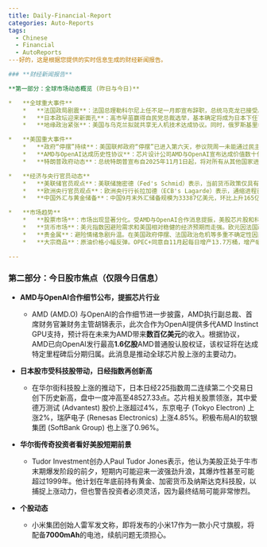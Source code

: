 ```yaml
---
title: Daily-Financial-Report
categories: Auto-Reports
tags:
  - Chinese
  - Financial
  - AutoReports
---好的，这是根据您提供的实时信息生成的财经新闻报告。

### **财经新闻报告**

**第一部分：全球市场动态概览 (昨日与今日)**

*   **全球重大事件**
    *   **法国政局剧震**：法国总理勒科尔尼上任不足一月即宣布辞职，总统马克龙已接受。此举引发严重的政治不确定性，导致法国乃至整个欧洲市场动荡。法国CAC40指数大跌，银行股领跌，法德10年期国债收益率利差扩大至九个月新高，市场对法国财政前景的担忧加剧。
    *   **日本政坛迎来新面孔**：高市早苗赢得自民党总裁选举，基本确定将成为日本下任首相。市场预期其将推行扩张性的财政与货币政策（“高市经济学”），导致日元兑主要货币大幅贬值，美元兑日元突破150关口，而日经225指数则受刺激连续创下历史新高。
    *   **地缘政治紧张**：美国与乌克兰拟就共享无人机技术达成协议。同时，俄罗斯基里希炼油厂在遭无人机袭击后，其最大装置已停产。哈马斯与以色列在埃及的间接谈判据称取得积极进展，但加沙地带仍遭空袭。

*   **美国重大事件**
    *   **政府“停摆”持续**：美国联邦政府“停摆”已进入第六天，参议院周一未能通过民主党与共和党各自提出的拨款法案，导致停摆僵局持续。白宫警告若谈判无进展将开始大规模裁员，并预计“关门”将导致美国经济每周损失约150亿美元。政府停摆已导致关键经济数据发布暂停。
    *   **AMD与OpenAI达成历史性协议**：芯片设计公司AMD与OpenAI宣布达成价值数十亿美元的合作伙伴关系，OpenAI承诺采购相当于6吉瓦算力的AMD芯片，此举预计将在未来五年内为AMD带来数百亿美元的新收入，并提振了整个芯片板块。
    *   **特朗普政府动态**：总统特朗普宣布自2025年11月1日起，将对所有从其他国家进入美国的中重型卡车征收25%的关税。此外，他与巴西总统卢拉通电话，讨论了经贸问题，卢拉要求美国取消对巴西产品征收的40%关税。

*   **经济与央行官员动态**
    *   **美联储官员观点**：美联储施密德（Fed's Schmid）表示，当前货币政策仅具有“轻微的限制性”，通胀率仍然过高，且物价上涨范围愈发广泛的情况令人“担忧”。他强调，在平衡各项目标时，美联储务必维护其在通胀问题上的公信力，并警告激进地刺激需求可能会提升物价大幅上涨的风险。
    *   **欧洲央行官员观点**：欧洲央行行长拉加德（ECB's Lagarde）表示，通缩进程已经结束，其利率决策将取决于数据，不会预先承诺任何未来的利率路径。首席经济学家连恩（ECB's Lane）也表达了类似观点，称货币政策方针必须保持开放。副行长金多斯则指出，通胀风险处于平衡状态。
    *   **中国外汇与黄金储备**：中国9月末外汇储备规模为33387亿美元，环比上升165亿美元。同时，黄金储备报7406万盎司，为连续第11个月增持。

*   **市场趋势**
    *   **股票市场**：市场出现显著分化。受AMD与OpenAI合作消息提振，美股芯片股和科技股走强；日本股市因新首相的宽松政策预期而创下历史新高；欧洲股市则因法国政治危机普遍下跌。
    *   **货币市场**：美元指数因避险需求和美国相对稳健的经济预期而走强。欧元因法国政局动荡而承压，一度跌至三周新低。日元因市场预期日本将维持宽松政策而大幅下挫。
    *   **贵金属**：避险情绪急剧升温。在美国政府停摆、法国政治危机等多重不确定性因素推动下，现货黄金价格飙升，盘中逼近并一度突破3980美元/盎司，创下历史新高，市场目标已看至4000美元上方。现货白银和铂金也分别触及14年和13年高位。
    *   **大宗商品**：原油价格小幅反弹。OPEC+同意自11月起每日增产13.7万桶，增产幅度远低于市场担忧的50万桶，为油价提供了支撑。此外，俄罗斯炼油厂遭袭事件也带来了供应端的扰动。

---
```


### **第二部分：今日股市焦点（仅限今日信息）**

*   **AMD与OpenAI合作细节公布，提振芯片行业**
    *   AMD (AMD.O) 与OpenAI的合作细节进一步披露，AMD执行副总裁、首席财务官兼财务主管胡锦表示，此次合作为OpenAI提供多代AMD Instinct GPU支持，预计将在未来为AMD带来**数百亿美元**的收入。根据协议，AMD已向OpenAI发行最高**1.6亿股**AMD普通股认股权证，该权证将在达成特定里程碑后分期归属。此消息是推动全球芯片股上涨的主要动力。

*   **日本股市受科技股带动，日经指数再创新高**
    *   在华尔街科技股上涨的推动下，日本日经225指数周二连续第二个交易日创下历史新高，盘中一度冲高至48527.33点。芯片相关股票领涨，其中爱德万测试 (Advantest) 股价上涨超过4%，东京电子 (Tokyo Electron) 上涨2%，瑞萨电子 (Renesas Electronics) 上涨4.85%。积极布局AI的软银集团 (SoftBank Group) 也上涨了0.96%。

*   **华尔街传奇投资者看好美股短期前景**
    *   Tudor Investment创办人Paul Tudor Jones表示，他认为美股正处于牛市末期爆发阶段的前夕，短期内可能迎来一波强劲升浪，其爆炸性甚至可能超过1999年。他计划在年底前持有黄金、加密货币及纳斯达克科技股，以捕捉上涨动力，但也警告投资者必须灵活，因为最终结局可能非常惨烈。

*   **个股动态**
    *   小米集团创始人雷军发文称，即将发布的小米17作为一款小尺寸旗舰，将配备**7000mAh**的电池，续航问题无须担心。